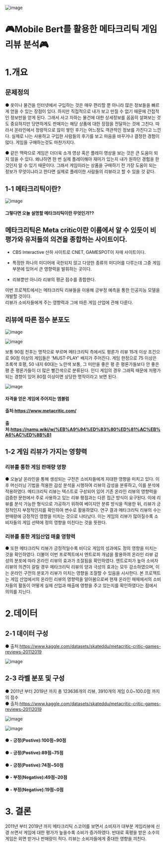 ![image](https://user-images.githubusercontent.com/79899779/234442006-a13c65c3-5e94-44dc-96f3-e7919701e448.png)

#  🎮Mobile Bert를 활용한 메타크리틱 게임 리뷰 분석🎮




# 1.개요

## 문제정의
● 옷이나 물건을 인터넷에서 구입하는 것은 매우 편리할 뿐 아니라 많은 정보들을 빠르게 얻을 수 있는 장점이 있다. 
하지만 직접적으로 내가 보고 만질 수 없기 때문에 간접적인 정보만을 얻게 된다. 그래서 사고 자하는 물건에 대한 상세정보를 꼼꼼히 살펴보는 것도 중요하지만 당연하게도 판매자는 해당 상품에 대한 장점을 전달하는 것에 그친다. 
따라서 온라인에서 정량적으로 많이 쌓인 후기는 어느정도 객관적인 정보를 가진다고 느낀다. 실제로 나는 사용하고 구입한 사람들의 후기를 보고 마음을 바꾸거나 결정한 경험이 많다. 게임을 구매하는것도 마찬가지다.

● 같은 맥락으로 게임은 더더욱 소개 영상 혹은 플레이 영상을 보는 것은 큰 도움이 되지 않을 수 있다. 왜냐하면 한 번 실제 플레이해야 재미가 있는지 내가 원하던 경험을 한 것인지 알 수 있기 때문이다. 
그래서 게임이라는 상품을 구매하기 전 가장 도움이 되는 정보가 무엇이냐라고 한다면 실제로 플레이한 사람들의 리뷰라고 할 수 있을 것 같다.

## 1-1 메타크리틱이란?

 
 ![image](https://user-images.githubusercontent.com/79899779/235685202-01c8b30b-60b5-4939-8750-f2595cc4320c.png)



 #### 그렇다면 오늘 설명할 메타크리틱이란 무엇인가??
 
 ## 메타크리틱은 Meta critic이란 이름에서 알 수 있듯이 비평가와 유저들의 의견을 종합하는 사이트이다.
 - CBS Interactive 산하 사이트로 CNET, GAMESPOT이 자매 사이트이다.

- 특정한 하나의 미디어에 국한되지 않고 다양한 종류의 미디어를 다루는데 그중  게임 부분에 있어서 큰 영향력을 발휘하는 곳이다.

- 리뷰뿐만 아니라 리뷰의 평균 점수를 종합한다.


이번 프로젝트에서는 메타크리틱 리뷰들을 이용해 긍부정 예측을 통한 인공지능 모델을 개발할 것이다.  
리뷰가 소비자들에게 주는 영향력과 그에 따른 게임 산업에 관해 다룬다.




## 리뷰에 따른 점수 분포도
![image](https://user-images.githubusercontent.com/79899779/232966431-cd133020-2ec7-4ed4-a3b3-e84b0d949c25.png)


![image](https://user-images.githubusercontent.com/79899779/235728670-651931c5-3f74-4af6-a505-b280ce5b92b7.png)

보통 90점 전후는 명작으로 부르며 메타크리틱 측에서도 평론가 리뷰 15개 이상 조건으로 90점 이상의 게임들은 'MUST-PLAY' 배지가 주어진다.  게임 한정으로 75 이상은 초록색 호평, 50 내지 60대는 노란색 보통, 그 미만을 좋은 평 준 평론가들보다 안 좋은 평 준 평론가들이 더 많은 빨간색으로 분류된다. 인디 게임의 경우 그래픽 때문에 저평가되는 경향이 있어 80점 이상이면 상당한 명작이라고 보면 된다.


![image](https://user-images.githubusercontent.com/79899779/235729050-301b9169-851d-45cf-8dd9-5836ec7ac28a.png)
#### 자격을 얻은 게임에 주어지는 엠블럼





#### 츨처:https://www.metacritic.com/ 
#### 출처:https://namu.wiki/w/%EB%A9%94%ED%83%80%ED%81%AC%EB%A6%AC%ED%8B%B1


## 1-2 게임 리뷰가 가지는 영향력
### 리뷰를 통한 게임 판매량 영향 
● 오늘날 온라인을 통해 생성되는 구전은 소비자들에게 지대한 영향을 미치고 있다.  이후 머신러닝 기법을 적용한 감성 분석을 시행하여 리뷰의 감성을 분류하고, 이를 분석에 적용하였다. 메티크리틱 리뷰는 텍스트로 구성되어 있어 기존 온라인 리뷰의 영향력을 검증한 문헌에서 주로 사용하고 있는 리뷰 평점과는 다른 접근 방식이 요구된다. 이에 리뷰를 분석 가능한 형식으로 가공하기 위하여 베이지안 분류 방식을 적용한 뒤, 리뷰가 긍정적인지 부정적인지를 확인하여 변수로 활용하였다.
연구 결과 메타크리틱 리뷰의 수는 판매량에 긍정적인 영향을 미치는 것으로 나타났다. 이는 게임의 리뷰가 많아질수록 소비자들의 게임 선택에 정의 영향을 미친다는 것을 뜻한다.

### 리뷰를 통한 게임산업 매출 영향력
● 또한 메타크리틱 리뷰가 긍정적일수록 비디오 게임의 성과에도 정의 영향을 미치는 것을 확인하였다. 더불어 이번 프로젝트에서  엔트로피 개념을 활용하여 온라인 리뷰 감성의 분포에 따라 온라인 리뷰의 효과가 조절됨을 확인하였다. 엔트로피가 높아 소비자 리뷰의 의견이 갈릴 경우 메타크리틱 리뷰의 양과 극성의 효과는 모두 감소하였으며, 이는 온라인 구전의 분포가 리뷰가 미치는 영향을 조절할 수 있음을 시사한다. 본 프로젝트 는 게임 산업에서의 온라인 리뷰의 영향력을 알아봄으로써 현재 온라인 매체에서의 소비자들의 활동이 어떻게 실제 산업과 매출에 영향을 주고 있는지를 확인하였다는 점에서 의의를 지닌다.



# 2.데이터
## 2-1 데이터 구성
● 출처:https://www.kaggle.com/datasets/skateddu/metacritic-critic-games-reviews-20112019

![image](https://user-images.githubusercontent.com/79899779/234444141-fa0a009f-3b22-4c65-bcdc-df24103178be.png)








## 2-3 라벨 분포 및 구성

● 2011년 부터 2019년 까지 총 123636개의 리뷰, 3910개의 게임 0.0~100.0점 까지의 점수  
● 출처:https://www.kaggle.com/datasets/skateddu/metacritic-critic-games-reviews-20112019





![image](https://user-images.githubusercontent.com/79899779/234349966-8b340a03-a32a-4bd2-9ca3-681996a25cf6.png)

![image](https://user-images.githubusercontent.com/79899779/235733712-a6436aa9-3f43-47d6-b735-6c16ad7ba6c7.png)


#### ● - 긍정(Postive):100점~90점  
#### ● - 긍정(Postive):89점~75점  
#### ● - 긍정(Postive):74점~50점  
#### ● - 부정(Negative):49점~20점 
#### ● - 부정(Negative):19점~0점 



# 3. 결론
2011년 부터 2019년 까지 메타크리틱 스코어를 보면서 소비자가 대부분 게임리뷰에 신경 쓰면서 게임에 대한 평가가 높을수록
소비가 증가하였다. 반대로 혹평을 받은 소수의 게임은 외면 받거나 판매량이 적다. 리뷰는 소비자들에게 중대한 영향을 끼친다.










